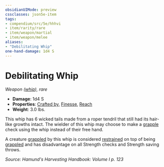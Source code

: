 ```yaml
---
obsidianUIMode: preview
cssclasses: json5e-item
tags:
- compendium/src/5e/hhhvi
- item/rarity/rare
- item/weapon/martial
- item/weapon/melee
aliases: 
- "Debilitating Whip"
one-hand-damage: 1d4 S
---
```

# Debilitating Whip
*Weapon ([whip](compendium/items/whip.md)), rare*  

- **Damage**: 1d4 S
- **Properties**: [Crafted by](/compendium/rules/item-properties.md#Crafted%20by), [Finesse](/compendium/rules/item-properties.md#Finesse), [Reach](/compendium/rules/item-properties.md#Reach)
- **Weight**: 3.0 lbs.

This whip has 6 wicked tails made from a roper tendril that still had its hair-like growths intact. The wielder of this whip may choose to make a [grapple](/compendium/rules/actions.md#Grapple) check using the whip instead of their free hand.

A creature [grappled](/compendium/rules/conditions.md#Grappled) by this whip is considered [restrained](/compendium/rules/conditions.md#Restrained) on top of being [grappled](/compendium/rules/conditions.md#Grappled) and has disadvantage on all Strength checks and Strength saving throws.

*Source: Hamund's Harvesting Handbook: Volume I p. 123*